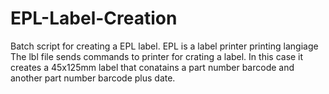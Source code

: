 # EPL-Label-Creation
Batch script for creating a EPL label.
EPL is a label printer printing langiage
The lbl file sends commands to printer for crating a label.
In this case it creates a 45x125mm label that conatains a part number barcode and another part number barcode plus date.
